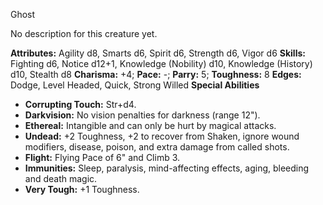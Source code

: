 Ghost

No description for this creature yet.

**Attributes:** Agility d8, Smarts d6, Spirit d6, Strength d6, Vigor d6
**Skills:** Fighting d6, Notice d12+1, Knowledge (Nobility) d10,
Knowledge (History) d10, Stealth d8
**Charisma:** +4; **Pace:** -; **Parry:** 5; **Toughness:** 8
**Edges:** Dodge, Level Headed, Quick, Strong Willed
**Special Abilities**
- **Corrupting Touch:** Str+d4.
- **Darkvision:** No vision penalties for darkness (range 12").
- **Ethereal:** Intangible and can only be hurt by magical attacks.
- **Undead:** +2 Toughness, +2 to recover from Shaken, ignore wound
modifiers, disease, poison, and extra damage from called shots.
- **Flight:** Flying Pace of 6" and Climb 3.
- **Immunities:** Sleep, paralysis, mind-affecting effects, aging,
bleeding and death magic.
- **Very Tough:** +1 Toughness.


